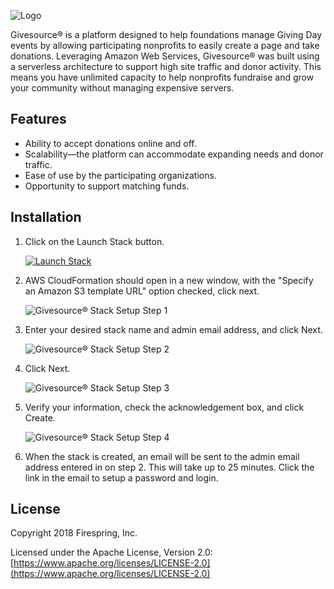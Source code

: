 ![Logo](https://github.com/firespring/givesource/wiki/images/givesource-logo-colors-on-dark.png)


Givesource® is a platform designed to help foundations manage Giving Day events by allowing participating nonprofits to easily create a page and take donations.
Leveraging Amazon Web Services, Givesource® was built using a serverless architecture to support high site traffic and donor activity.
This means you have unlimited capacity to help nonprofits fundraise and grow your community without managing expensive servers.

## Features

* Ability to accept donations online and off.
* Scalability—the platform can accommodate expanding needs and donor traffic.
* Ease of use by the participating organizations.
* Opportunity to support matching funds.

## Installation

1. Click on the Launch Stack button.

	[![Launch Stack](https://cdn.rawgit.com/buildkite/cloudformation-launch-stack-button-svg/master/launch-stack.svg)](https://console.aws.amazon.com/cloudformation/home?region=us-east-1#/stacks/new?stackName=Givesource&templateURL=https://s3.amazonaws.com/givesource/cf-templates/1.2.1/givesource.yml)

2. AWS CloudFormation should open in a new window, with the "Specify an Amazon S3 template URL" option checked, click next.

	![Givesource® Stack Setup Step 1](https://github.com/firespring/givesource/wiki/images/givesource-stack-step-1.png)
	
3. Enter your desired stack name and admin email address, and click Next.

	![Givesource® Stack Setup Step 2](https://github.com/firespring/givesource/wiki/images/givesource-stack-step-2.png)
	
4. Click Next.

	![Givesource® Stack Setup Step 3](https://github.com/firespring/givesource/wiki/images/givesource-stack-step-3.png)
	
5. Verify your information, check the acknowledgement box, and click Create.

	![Givesource® Stack Setup Step 4](https://github.com/firespring/givesource/wiki/images/givesource-stack-step-4.png)
	
6. When the stack is created, an email will be sent to the admin email address entered in on step 2. This will take up to 25 minutes. Click the link in the email to setup a password and login.

## License

Copyright 2018 Firespring, Inc.

Licensed under the Apache License, Version 2.0: [https://www.apache.org/licenses/LICENSE-2.0](https://www.apache.org/licenses/LICENSE-2.0)
